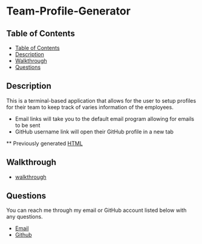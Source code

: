# Team-Profile-Generator

## Table of Contents

* [Table of Contents](#table-of-contents)
* [Description](#description)
* [Walkthrough](#walkthrough)
* [Questions](#questions)

## Description

This is a terminal-based application that allows for the user to setup profiles for their team to keep track of varies information of the employees.
* Email links will take you to the default email program allowing for emails to be sent
* GitHub username link will open their GitHub profile in a new tab

** Previously generated [HTML](dist/index.html)

## Walkthrough

* [walkthrough]()

## Questions 

You can reach me through my email or GitHub account listed below with any questions.

* [Email](mailto:Corey.Halseth@gmail.com)
* [Github](https://github.com/CHalseth)
